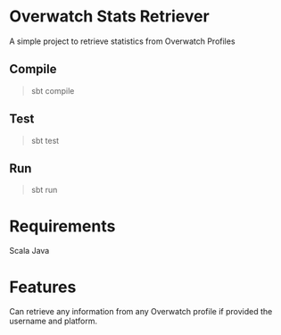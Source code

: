 # Overwatch Stats Retriever
A simple project to retrieve statistics from Overwatch Profiles

## Compile
> sbt compile

## Test
> sbt test

## Run
> sbt run

# Requirements
Scala
Java
# Features
Can retrieve any information from any Overwatch profile if provided the username and platform.